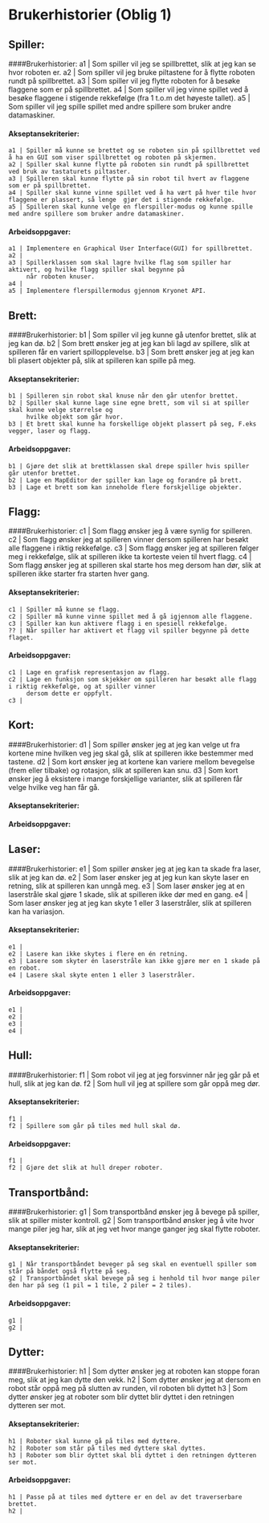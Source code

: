 # Brukerhistorier (Oblig 1)

## Spiller:
####Brukerhistorier:
    a1 | Som spiller vil jeg se spillbrettet, slik at jeg kan se hvor roboten er.
    a2 | Som spiller vil jeg bruke piltastene for å flytte roboten rundt på spillbrettet.
    a3 | Som spiller vil jeg flytte roboten for å besøke flaggene som er på spillbrettet.
    a4 | Som spiller vil jeg vinne spillet ved å besøke flaggene i stigende rekkefølge (fra 1 t.o.m det høyeste tallet).
    a5 | Som spiller vil jeg spille spillet med andre spillere som bruker andre datamaskiner.

#### Akseptansekriterier:
    a1 | Spiller må kunne se brettet og se roboten sin på spillbrettet ved å ha en GUI som viser spillbrettet og roboten på skjermen.
    a2 | Spiller skal kunne flytte på roboten sin rundt på spillbrettet ved bruk av tastaturets piltaster.
    a3 | Spilleren skal kunne flytte på sin robot til hvert av flaggene som er på spillbrettet.
    a4 | Spiller skal kunne vinne spillet ved å ha vært på hver tile hvor flaggene er plassert, så lenge  gjør det i stigende rekkefølge.
    a5 | Spilleren skal kunne velge en flerspiller-modus og kunne spille med andre spillere som bruker andre datamaskiner.
#### Arbeidsoppgaver:
    a1 | Implementere en Graphical User Interface(GUI) for spillbrettet.
    a2 |
    a3 | Spillerklassen som skal lagre hvilke flag som spiller har aktivert, og hvilke flagg spiller skal begynne på 
         når roboten knuser.
    a4 |
    a5 | Implementere flerspillermodus gjennom Kryonet API.

## Brett:
####Brukerhistorier:
    b1 | Som spiller vil jeg kunne gå utenfor brettet, slik at jeg kan dø.
    b2 | Som brett ønsker jeg at jeg kan bli lagd av spillere, slik at spilleren får en variert spillopplevelse.
    b3 | Som brett ønsker jeg at jeg kan bli plasert objekter på, slik at spilleren kan spille på meg.
#### Akseptansekriterier:
    b1 | Spilleren sin robot skal knuse når den går utenfor brettet.
    b2 | Spiller skal kunne lage sine egne brett, som vil si at spiller skal kunne velge størrelse og 
         hvilke objekt som går hvor.
    b3 | Et brett skal kunne ha forskellige objekt plassert på seg, F.eks vegger, laser og flagg.
#### Arbeidsoppgaver:
    b1 | Gjøre det slik at brettklassen skal drepe spiller hvis spiller går utenfor brettet.
    b2 | Lage en MapEditor der spiller kan lage og forandre på brett.
    b3 | Lage et brett som kan inneholde flere forskjellige objekter.

## Flagg:
####Brukerhistorier:
    c1 | Som flagg ønsker jeg å være synlig for spilleren.
    c2 | Som flagg ønsker jeg at spilleren vinner dersom spilleren har besøkt alle flaggene i riktig rekkefølge.
    c3 | Som flagg ønsker jeg at spilleren følger meg i rekkefølge, slik at spilleren ikke ta korteste veien til 
         hvert flagg.
    c4 | Som flagg ønsker jeg at spilleren skal starte hos meg dersom han dør, slik at spilleren ikke starter
         fra starten hver gang.
#### Akseptansekriterier:
    c1 | Spiller må kunne se flagg.
    c2 | Spiller må kunne vinne spillet med å gå igjennom alle flaggene.
    c3 | Spiller kan kun aktivere flagg i en spesiell rekkefølge.
    ?? | Når spiller har aktivert et flagg vil spiller begynne på dette flaget.
#### Arbeidsoppgaver:
    c1 | Lage en grafisk representasjon av flagg.
    c2 | Lage en funksjon som skjekker om spilleren har besøkt alle flagg i riktig rekkefølge, og at spiller vinner 
         dersom dette er oppfylt.
    c3 | 

## Kort:
####Brukerhistorier:
    d1 | Som spiller ønsker jeg at jeg kan velge ut fra kortene mine hvilken veg jeg skal gå, slik at spilleren ikke bestemmer med tastene.
    d2 | Som kort ønsker jeg at kortene kan variere mellom bevegelse (frem eller tilbake) og rotasjon, slik at spilleren kan snu.
    d3 | Som kort ønsker jeg å eksistere i mange forskjellige varianter, slik at spilleren får velge hvilke veg han får gå.
#### Akseptansekriterier:
#### Arbeidsoppgaver:

## Laser:
####Brukerhistorier:
    e1 | Som spiller ønsker jeg at jeg kan ta skade fra laser, slik at jeg kan dø.
    e2 | Som laser ønsker jeg at jeg kun kan skyte laser en retning, slik at spilleren kan unngå meg.
    e3 | Som laser ønsker jeg at en laserstråle skal gjøre 1 skade, slik at spilleren ikke dør med en gang.
    e4 | Som laser ønsker jeg at jeg kan skyte 1 eller 3 laserstråler, slik at spilleren kan ha variasjon.
#### Akseptansekriterier:
    e1 |
    e2 | Lasere kan ikke skytes i flere en én retning.
    e3 | Lasere som skyter én laserstråle kan ikke gjøre mer en 1 skade på en robot.
    e4 | Lasere skal skyte enten 1 eller 3 laserstråler.
#### Arbeidsoppgaver:
    e1 |
    e2 |
    e3 |
    e4 |

## Hull:
####Brukerhistorier:
    f1 | Som robot vil jeg at jeg forsvinner når jeg går på et hull, slik at jeg kan dø.
    f2 | Som hull vil jeg at spillere som går oppå meg dør.
#### Akseptansekriterier:
    f1 | 
    f2 | Spillere som går på tiles med hull skal dø.
#### Arbeidsoppgaver:
    f1 |
    f2 | Gjøre det slik at hull dreper roboter.

## Transportbånd:
####Brukerhistorier:
    g1 | Som transportbånd ønsker jeg å bevege på spiller, slik at spiller mister kontroll.
    g2 | Som transportbånd ønsker jeg å vite hvor mange piler jeg har, slik at jeg vet hvor mange ganger jeg skal flytte roboter.
#### Akseptansekriterier:
    g1 | Når transportbåndet beveger på seg skal en eventuell spiller som står på båndet også flytte på seg.
    g2 | Transportbåndet skal bevege på seg i henhold til hvor mange piler den har på seg (1 pil = 1 tile, 2 piler = 2 tiles).
#### Arbeidsoppgaver:
    g1 |
    g2 |
## Dytter:
####Brukerhistorier:
    h1 | Som dytter ønsker jeg at roboten kan stoppe foran meg, slik at jeg kan dytte den vekk.
    h2 | Som dytter ønsker jeg at dersom en robot står oppå meg på slutten av runden, vil roboten bli dyttet
    h3 | Som dytter ønsker jeg at roboter som blir dyttet blir dyttet i den retningen dytteren ser mot.
#### Akseptansekriterier:
    h1 | Roboter skal kunne gå på tiles med dyttere.
    h2 | Roboter som står på tiles med dyttere skal dyttes.
    h3 | Roboter som blir dyttet skal bli dyttet i den retningen dytteren ser mot.
#### Arbeidsoppgaver:
    h1 | Passe på at tiles med dyttere er en del av det traverserbare brettet.
    h2 | 